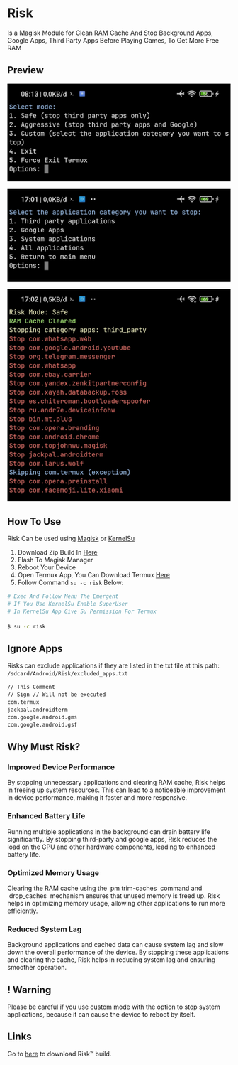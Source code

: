 # Risk

Is a Magisk Module for Clean RAM Cache And Stop Background Apps, Google Apps, Third Party Apps Before Playing Games, To Get More Free RAM

## Preview

![screenshot](https://raw.githubusercontent.com/rakarmp/Risk/main/screenshot/img.jpg)

![screenshot](https://raw.githubusercontent.com/rakarmp/Risk/main/screenshot/img1.jpg)

![screenshot](https://raw.githubusercontent.com/rakarmp/Risk/main/screenshot/img2.jpg)

## How To Use

Risk Can be used using [Magisk](https://github.com/topjohnwu/Magisk) or [KernelSu](https://github.com/tiann/KernelSU)

1. Download Zip Build In [Here](https://github.com/rakarmp/Risk/tree/main/build)
2. Flash To Magisk Manager
3. Reboot Your Device
4. Open Termux App, You Can Download Termux [Here](https://www.apkmirror.com/apk/fredrik-fornwall/termux-fdroid-version/termux-fdroid-version-0-119-0-beta-1-release/termux-f-droid-version-0-119-0-beta-1-android-apk-download/download/?key=a1ef8c3eb4c8ec3722c8f11ede607b6292c6f4c2)
5. Follow Command `su -c risk` Below: 

```bash
# Exec And Follow Menu The Emergent
# If You Use KernelSu Enable SuperUser 
# In KernelSu App Give Su Permission For Termux

$ su -c risk 
```

## Ignore Apps

Risks can exclude applications if they are listed in the txt file at this path: `/sdcard/Android/Risk/excluded_apps.txt` 

```txt
// This Comment 
// Sign // Will not be executed
com.termux
jackpal.androidterm
com.google.android.gms 
com.google.android.gsf
```


## Why Must Risk?

### Improved Device Performance

By stopping unnecessary applications and clearing RAM cache, Risk helps in freeing up system resources. This can lead to a noticeable improvement in device performance, making it faster and more responsive.

### Enhanced Battery Life

Running multiple applications in the background can drain battery life significantly. By stopping third-party and google apps, Risk reduces the load on the CPU and other hardware components, leading to enhanced battery life.

### Optimized Memory Usage

Clearing the RAM cache using the  pm trim-caches  command and  drop_caches  mechanism ensures that unused memory is freed up. Risk helps in optimizing memory usage, allowing other applications to run more efficiently.

### Reduced System Lag

Background applications and cached data can cause system lag and slow down the overall performance of the device. By stopping these applications and clearing the cache, Risk helps in reducing system lag and ensuring smoother operation.

## ! Warning

Please be careful if you use custom mode with the option to stop system applications, because it can cause the device to reboot by itself.

## Links

Go to [here](https://github.com/rakarmp/Risk/tree/main/build) to download Risk™ build.